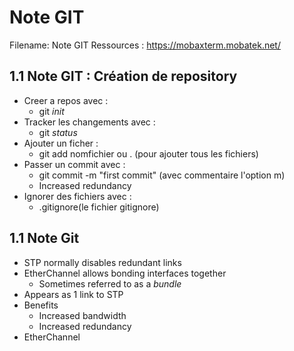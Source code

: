 Note GIT 
============================================================

Filename: Note GIT
Ressources : https://mobaxterm.mobatek.net/


1.1 Note GIT : Création de repository
------------------------------------------------------------

* Creer a repos avec :
	+ git *init*
* Tracker les changements avec : 
	+ git *status*
* Ajouter un ficher : 
	+ git add nomfichier ou . (pour ajouter tous les fichiers)
* Passer un commit avec :
	+ git commit -m "first commit" (avec commentaire l'option m)
	+ Increased redundancy
* Ignorer des fichiers avec : 
	+ .gitignore(le fichier gitignore)

1.1 Note Git 
------------------------------------------------------------

* STP normally disables redundant links
* EtherChannel allows bonding interfaces together
	+ Sometimes referred to as a *bundle*
* Appears as 1 link to STP
* Benefits
	+ Increased bandwidth
	+ Increased redundancy
* EtherChannel